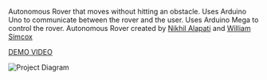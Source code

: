 Autonomous Rover that moves without hitting an obstacle. Uses Arduino Uno to communicate between the rover and the user. Uses Arduino Mega to control the rover. 
Autonomous Rover created by [Nikhil Alapati](https://github.com/NikhilAlapati/) and [William Simcox](https://github.com/WSSimcox)


[DEMO VIDEO](https://user-images.githubusercontent.com/35281285/149267973-ff1dcf25-aaf5-4b17-b892-69b5c6a7b0d5.mp4)

![Project Diagram](https://user-images.githubusercontent.com/35281285/150665901-aded72b4-e97f-4662-9ace-6e3ecd06883f.png)
